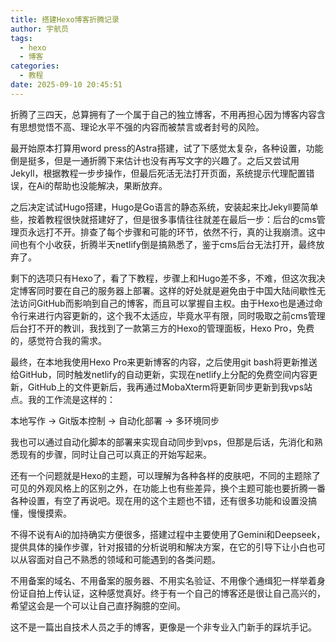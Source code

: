 ```yaml
---
title: 搭建Hexo博客折腾记录
author: 宇航员
tags:
  - hexo
  - 博客
categories:
  - 教程
date: 2025-09-10 20:45:51
---
```

折腾了三四天，总算拥有了一个属于自己的独立博客，不用再担心因为博客内容含有思想觉悟不高、理论水平不强的内容而被禁言或者封号的风险。

最开始原本打算用word press的Astra搭建，试了下感觉太复杂，各种设置，功能倒是挺多，但是一通折腾下来估计也没有再写文字的兴趣了。之后又尝试用Jekyll，根据教程一步步操作，但最后死活无法打开页面，系统提示代理配置错误，在Ai的帮助也没能解决，果断放弃。

之后决定试试Hugo搭建，Hugo是Go语言的静态系统，安装起来比Jekyll要简单些，按着教程很快就搭建好了，但是很多事情往往就差在最后一步：后台的cms管理页永远打不开。排查了每个步骤和可能的环节，依然不行，真的让我崩溃。这中间也有个小收获，折腾半天netlify倒是搞熟悉了，鉴于cms后台无法打开，最终放弃了。

剩下的选项只有Hexo了，看了下教程，步骤上和Hugo差不多，不难，但这次我决定博客同时要在自己的服务器上部署。这样的好处就是避免由于中国大陆间歇性无法访问GitHub而影响到自己的博客，而且可以掌握自主权。由于Hexo也是通过命令行来进行内容更新的，这个我不太适应，毕竟水平有限，同时吸取之前cms管理后台打不开的教训，我找到了一款第三方的Hexo的管理面板，Hexo Pro，免费的，感觉符合我的需求。

最终，在本地我使用Hexo Pro来更新博客的内容，之后使用git bash将更新推送给GitHub，同时触发netlify的自动更新，实现在netlify上分配的免费空间内容更新，GitHub上的文件更新后，我再通过MobaXterm将更新同步更新到我vps站点。我的工作流是这样的：

本地写作 → Git版本控制 → 自动化部署 → 多环境同步

我也可以通过自动化脚本的部署来实现自动同步到vps，但那是后话，先消化和熟悉现有的步骤，同时让自己可以真正的开始写起来。

还有一个问题就是Hexo的主题，可以理解为各种各样的皮肤吧，不同的主题除了可见的外观风格上的区别之外，在功能上也有些差异，换个主题可能也要折腾一番各种设置，有空了再说吧。现在用的这个主题也不错，还有很多功能和设置没搞懂，慢慢摸索。

不得不说有Ai的加持确实方便很多，搭建过程中主要使用了Gemini和Deepseek，提供具体的操作步骤，针对报错的分析说明和解决方案，在它的引导下让小白也可以从容面对自己不熟悉的领域和可能遇到的各类问题。

不用备案的域名、不用备案的服务器、不用实名验证、不用像个通缉犯一样举着身份证自拍上传认证，这种感觉真好。终于有一个自己的博客还是很让自己高兴的，希望这会是一个可以让自己直抒胸臆的空间。

这不是一篇出自技术人员之手的博客，更像是一个非专业入门新手的踩坑手记。
